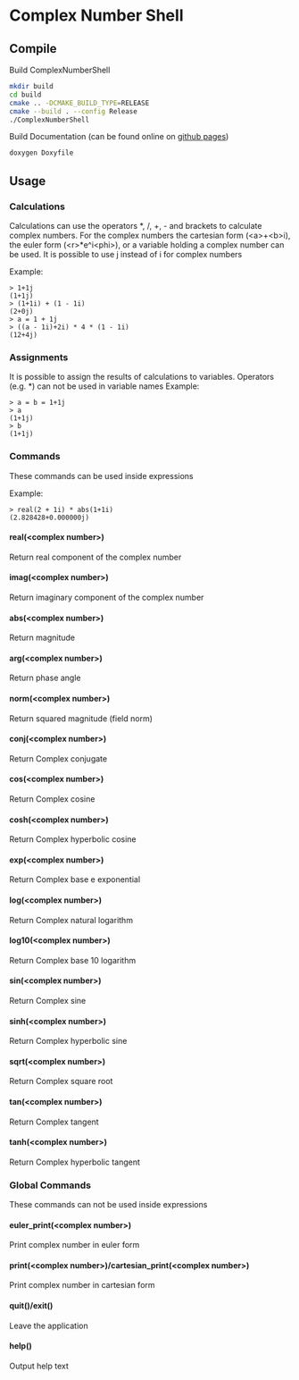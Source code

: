# Complex Number Shell


## Compile

Build ComplexNumberShell
```bash
mkdir build
cd build
cmake .. -DCMAKE_BUILD_TYPE=RELEASE
cmake --build . --config Release
./ComplexNumberShell
```

Build Documentation (can be found online on [github pages](http://maxbachmann-university.github.io/ComplexNumberShell/))
```bash
doxygen Doxyfile
```


## Usage
### Calculations
Calculations can use the operators *, /, +, - and brackets to calculate complex numbers.
For the complex numbers the cartesian form (&lt;a&gt;+&lt;b&gt;i), the euler form (&lt;r&gt;*e^i&lt;phi&gt;),
or a variable holding a complex number can be used. It is possible to use j instead of i for complex numbers

Example:
```console
> 1+1j
(1+1j)
> (1+1i) + (1 - 1i)
(2+0j)
> a = 1 + 1j
> ((a - 1i)+2i) * 4 * (1 - 1i)
(12+4j)
```

### Assignments

It is possible to assign the results of calculations to variables.
Operators (e.g. *) can not be used in variable names
Example:
```console
> a = b = 1+1j
> a
(1+1j)
> b
(1+1j)
```

### Commands
These commands can be used inside expressions

Example:
```console
> real(2 + 1i) * abs(1+1i)
(2.828428+0.000000j)
```

#### real(&lt;complex number&gt;)
Return real component of the complex number
#### imag(&lt;complex number&gt;)
Return imaginary component of the complex number
#### abs(&lt;complex number&gt;)
Return magnitude
#### arg(&lt;complex number&gt;)
Return phase angle
#### norm(&lt;complex number&gt;)
Return squared magnitude (field norm)
#### conj(&lt;complex number&gt;)
Return Complex conjugate
#### cos(&lt;complex number&gt;)
Return Complex cosine
#### cosh(&lt;complex number&gt;)
Return Complex hyperbolic cosine
#### exp(&lt;complex number&gt;)
Return Complex base e exponential
#### log(&lt;complex number&gt;)
Return Complex natural logarithm
#### log10(&lt;complex number&gt;)
Return Complex base 10 logarithm
#### sin(&lt;complex number&gt;)
Return Complex sine
#### sinh(&lt;complex number&gt;)
Return Complex hyperbolic sine
#### sqrt(&lt;complex number&gt;)
Return Complex square root
#### tan(&lt;complex number&gt;)
Return Complex tangent
#### tanh(&lt;complex number&gt;)
Return Complex hyperbolic tangent

### Global Commands
These commands can not be used inside expressions
#### euler_print(&lt;complex number&gt;)
Print complex number in euler form

#### print(&lt;complex number&gt;)/cartesian_print(&lt;complex number&gt;)
Print complex number in cartesian form

#### quit()/exit()
Leave the application

#### help()
Output help text
